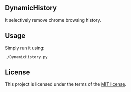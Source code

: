 ## DynamicHistory
It selectively remove chrome browsing history.

## Usage

Simply run it using:
```
./DynamicHistory.py
```

## License
This project is licensed under the terms of the [MIT license](https://github.com/nagracks/organizer/blob/master/LICENSE).
